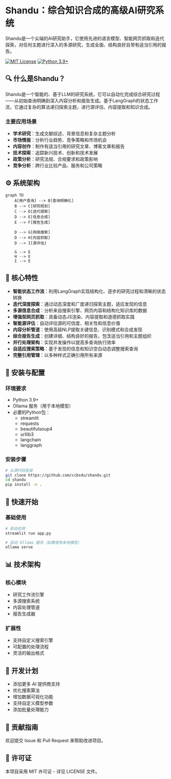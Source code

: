 
# Shandu：综合知识合成的高级AI研究系统

Shandu是一个尖端的AI研究助手，它使用先进的语言模型、智能网页抓取和迭代探索，对任何主题进行深入的多源研究，生成全面、结构良好且带有适当引用的报告。

[![MIT License](https://img.shields.io/badge/License-MIT-blue.svg)](LICENSE)
[![Python 3.9+](https://img.shields.io/badge/Python-3.9+-blue.svg)](https://www.python.org/downloads/)

## 🔍 什么是Shandu？

Shandu是一个智能的、基于LLM的研究系统，它可以自动化完成综合研究过程——从初始查询明确到深入内容分析和报告生成。基于LangGraph的状态工作流，它通过复杂的算法递归探索主题，进行源评估、内容提取和知识合成。

### 主要应用场景

- **学术研究**：生成文献综述、背景信息和复杂主题分析
- **市场情报**：分析行业趋势、竞争策略和市场机会
- **内容创作**：制作有适当引用的研究文章、博客文章和报告
- **技术探索**：追踪新兴技术、创新和技术发展
- **政策分析**：研究法规、合规要求和政策影响
- **竞争分析**：跨行业比较产品、服务和公司策略

## ⚙️ 系统架构

```mermaid
graph TD
    A[用户查询] --> B[查询明确化]
    B --> C[研究规划]
    C --> D[迭代探索]
    D --> E[信息合成]
    E --> F[报告生成]
    
    D --> G[网络搜索]
    D --> H[内容抓取]
    D --> I[源评估]
    
    G --> E
    H --> E
    I --> E
```

## 🌟 核心特性

- **智能状态工作流**：利用LangGraph实现结构化、逐步的研究过程和清晰的状态转换
- **迭代深度探索**：通过动态深度和广度递归探索主题，适应发现的信息
- **多源信息合成**：分析来自搜索引擎、网页内容和结构化知识库的数据
- **增强型网页抓取**：具备动态JS渲染、内容提取和道德抓取实践
- **智能源评估**：自动评估源的可信度、相关性和信息价值
- **内容分析管道**：使用高级NLP提取关键信息、识别模式和合成发现
- **综合报告生成**：创建详细、结构良好的报告，包含适当引用和主题组织
- **并行处理架构**：实现并发操作以提高多查询执行效率
- **自适应搜索策略**：基于发现的信息和知识空白动态调整搜索查询
- **完整引用管理**：以多种样式正确引用所有来源

## 🚀 安装与配置

### 环境要求
- Python 3.9+
- Ollama 服务（用于本地模型）
- 必要的Python包：
  - streamlit
  - requests
  - beautifulsoup4
  - urllib3
  - langchain
  - langgraph

### 安装步骤

```bash
# 从源代码安装
git clone https://github.com/ccbsdu/shandu.git
cd shandu
pip install -e .
```

## 🏁 快速开始
### 基础使用
```bash
# 启动应用
streamlit run app.py

# 启动 Ollama 服务（如果使用本地模型）
ollama serve
 ```

## 📊 技术架构
### 核心模块
- 研究工作流引擎
- 多源搜索系统
- 内容处理管道
- 报告生成器
### 扩展性
- 支持自定义搜索引擎
- 可配置的处理流程
- 灵活的输出格式
## 📝 开发计划
- 添加更多 AI 提供商支持
- 优化搜索算法
- 增加数据可视化功能
- 支持自定义模型参数
- 添加批量处理能力
## 🤝 贡献指南
欢迎提交 Issue 和 Pull Request 来帮助改进项目。

## 📜 许可证
本项目采用 MIT 许可证 - 详见 LICENSE 文件。